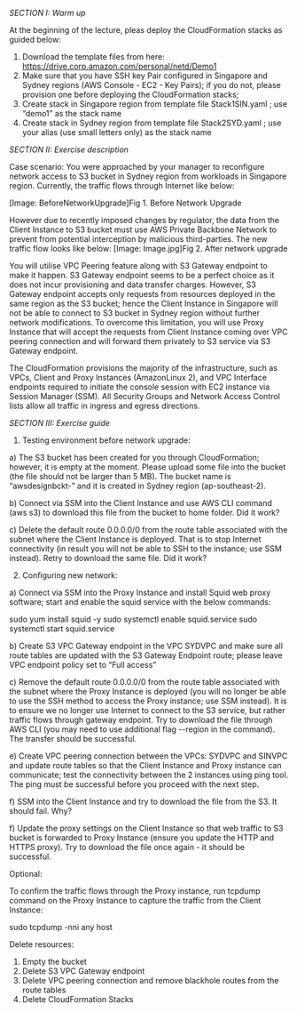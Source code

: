 *SECTION I: Warm up*

At the beginning of the lecture, pleas deploy the CloudFormation stacks as guided below:

1) Download the template files from here: https://drive.corp.amazon.com/personal/netd/Demo1
2) Make sure that you have SSH key Pair configured in Singapore and Sydney regions (AWS Console - EC2 - Key Pairs); if you do not, please provision one before deploying the CloudFormation stacks;
3) Create stack in Singapore region from template file Stack1SIN.yaml ; use “demo1” as the stack name
4) Create stack in Sydney region from template file Stack2SYD.yaml ; use your alias (use small letters only) as the stack name


*SECTION II: Exercise description*

Case scenario: 
You were approached by your manager to reconfigure network access to S3 bucket in Sydney region from workloads in Singapore region. Currently, the traffic flows through Internet like below:

[Image: BeforeNetworkUpgrade]Fig 1. Before Network Upgrade



However due to recently imposed changes by regulator, the data from the Client Instance to S3 bucket must use AWS Private Backbone Network to prevent from potential interception by malicious third-parties. The new traffic flow looks like below:
[Image: Image.jpg]Fig 2. After network upgrade



You will utilise VPC Peering feature along with S3 Gateway endpoint to make it happen. S3 Gateway endpoint seems to be a perfect choice as it does not incur provisioning and data transfer charges. However,  S3 Gateway endpoint accepts only requests from resources deployed in the same region as the S3 bucket; hence the Client Instance in Singapore will not be able to connect to S3 bucket in Sydney region without further network modifications. To overcome this limitation, you will use Proxy Instance that will accept the requests from Client Instance coming over VPC peering connection and will forward them privately to S3 service via S3 Gateway endpoint. 

The CloudFormation provisions the majority of the infrastructure, such as VPCs, Client and Proxy Instances (AmazonLinux 2), and VPC Interface endpoints required to initiate the console session with EC2 instance via Session Manager (SSM). All Security Groups and Network Access Control lists allow all traffic in ingress and egress directions. 

*SECTION III: Exercise guide*

1) Testing environment before network upgrade:

a) The S3 bucket has been created for you through CloudFormation; however, it is empty at the moment. Please upload some file into the bucket (the file should not be larger than 5 MB). The bucket name is “awsdesignbckt-<youralias>” and it is created in Sydney region (ap-southeast-2). 

b) Connect via SSM into the Client Instance and use AWS CLI command (aws s3) to download this file from the bucket to home folder. Did it work?

c) Delete the default route 0.0.0.0/0 from the route table associated with the subnet where the Client Instance is deployed. That is to stop Internet connectivity (in result you will not be able to SSH to the instance; use SSM instead). Retry to download the same file. Did it work?  

2) Configuring new network:

a) Connect via SSM into the Proxy Instance and install Squid web proxy software; start and enable the squid service with the below commands:

sudo yum install squid -y
sudo systemctl enable squid.service
sudo systemctl start squid.service

b) Create S3 VPC Gateway endpoint in the VPC SYDVPC and make sure all route tables are updated with the S3 Gateway Endpoint route; please leave VPC endpoint policy set to “Full access”

c) Remove the default route 0.0.0.0/0 from the route table associated with the subnet where the Proxy Instance is deployed (you will no longer be able to use the SSH method to access the Proxy instance; use SSM instead). It is to ensure we no longer use Internet to connect to the S3 service, but rather traffic flows through gateway endpoint. Try to download the file through AWS CLI (you may need to use additional flag --region in the command). The transfer should be successful.

e) Create VPC peering connection between the VPCs: SYDVPC and SINVPC and update route tables so that the Client Instance and Proxy instance can communicate; test the connectivity between the 2 instances using ping tool. The ping must be successful before you proceed with the next step. 

f) SSM into the Client Instance and try to download the file from the S3. It should fail. Why? 

f) Update the proxy settings on the Client Instance so that web traffic to S3 bucket is forwarded to Proxy Instance (ensure you update the HTTP and HTTPS proxy). Try to download the file once again - it should be successful. 

Optional:

To confirm the traffic flows through the Proxy instance, run tcpdump command on the Proxy Instance to capture the traffic from the Client Instance:

sudo tcpdump -nni any host <IPAddressofClientInstance>



Delete resources:

1) Empty the bucket
2) Delete S3 VPC Gateway endpoint
3) Delete VPC peering connection and remove blackhole routes from the route tables
4) Delete CloudFormation Stacks
